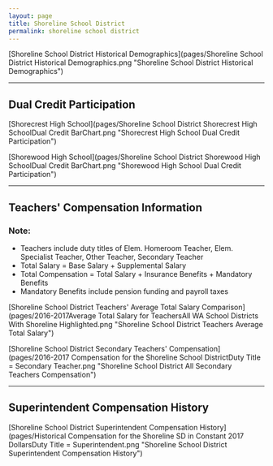 ```yaml
---
layout: page
title: Shoreline School District
permalink: shoreline school district
---
```



[Shoreline School District Historical Demographics](pages/Shoreline School District Historical Demographics.png "Shoreline School District Historical Demographics")

___

## Dual Credit Participation

[Shorecrest High School](pages/Shoreline School District Shorecrest High SchoolDual Credit BarChart.png "Shorecrest High School Dual Credit Participation")

[Shorewood High School](pages/Shoreline School District Shorewood High SchoolDual Credit BarChart.png "Shorewood High School Dual Credit Participation")


___

## Teachers' Compensation Information
### Note:
- Teachers include duty titles of Elem. Homeroom Teacher, Elem. Specialist Teacher, Other Teacher, Secondary Teacher
- Total Salary = Base Salary + Supplemental Salary
- Total Compensation = Total Salary + Insurance Benefits + Mandatory Benefits
- Mandatory Benefits include pension funding and payroll taxes

[Shoreline School District Teachers' Average Total Salary Comparison](pages/2016-2017Average Total Salary for TeachersAll WA School Districts With Shoreline Highlighted.png "Shoreline School District Teachers Average Total Salary")

[Shoreline School District Secondary Teachers' Compensation](pages/2016-2017 Compensation for the Shoreline School DistrictDuty Title = Secondary Teacher.png "Shoreline School District All Secondary Teachers Compensation")


___

## Superintendent Compensation History

[Shoreline School District Superintendent Compensation History](pages/Historical Compensation for the Shoreline SD in Constant 2017 DollarsDuty Title = Superintendent.png "Shoreline School District Superintendent Compensation History")


